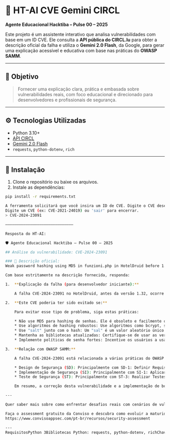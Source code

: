 # 🧠 HT-AI CVE Gemini CIRCL

**Agente Educacional Hacktiba – Pulse 00 – 2025**

Este projeto é um assistente interativo que analisa vulnerabilidades com base em um ID CVE. Ele consulta a **API pública do CIRCL.lu** para obter a descrição oficial da falha e utiliza o **Gemini 2.0 Flash**, da Google, para gerar uma explicação acessível e educativa com base nas práticas do **OWASP SAMM**.

---

## 🎯 Objetivo

> Fornecer uma explicação clara, prática e embasada sobre vulnerabilidades reais, com foco educacional e direcionado para desenvolvedores e profissionais de segurança.

---

## ⚙️ Tecnologias Utilizadas

- Python 3.10+
- [API CIRCL](https://cve.circl.lu/)
- [Gemini 2.0 Flash](https://aistudio.google.com/)
- `requests`, `python-dotenv`, `rich`

---

## 🚀 Instalação

1. Clone o repositório ou baixe os arquivos.
2. Instale as dependências:

```bash
pip install -r requirements.txt

A ferramenta solicitará que você insira um ID de CVE. Digite o CVE desejado (por exemplo, CVE-2021-24019) e pressione Enter.Para encerrar o programa, digite sair, exit ou quit.Exemplo de Saída🧠 HT-AI Hacktiba – Pulse 00 – 2025 (CIRCL.lu + Gemini)
Digite um CVE (ex: CVE-2021-24019) ou 'sair' para encerrar.
> CVE-2024-23091

——————————————————————————————

Resposta do HT-AI:

🛡️ Agente Educacional Hacktiba – Pulse 00 – 2025

## Análise da vulnerabilidade: CVE-2024-23091

### 📄 Descrição oficial:
Weak password hashing using MD5 in funzioni.php in HotelDruid before 1.32 allows an attacker to obtain plaintext passwords from hash values.

Com base estritamente na descrição fornecida, responda:

1.  **Explicação da falha (para desenvolvedor iniciante):**

    A falha CVE-2024-23091 no HotelDruid, antes da versão 1.32, ocorre porque as senhas dos usuários são armazenadas de forma insegura. Em vez de usar um método forte para "embaralhar" as senhas (o que chamamos de "hashing") para que não possam ser lidas diretamente, o sistema usa o MD5, que é considerado fraco. Imagine que você quer guardar um segredo, mas em vez de colocá-lo em um cofre com uma combinação complexa, você o esconde debaixo do tapete. O MD5 seria como esconder o segredo debaixo do tapete: é fácil para alguém mal-intencionado encontrar o segredo original a partir da versão "escondida" (o hash). Na prática, um atacante que tenha acesso aos hashes das senhas (por exemplo, acessando o banco de dados) pode facilmente "quebrar" o MD5 e descobrir as senhas reais dos usuários.

2.  **Este CVE poderia ter sido evitado se:**

    Para evitar esse tipo de problema, siga estas práticas:

    * Não use MD5 para hashing de senhas. Ele é obsoleto e facilmente quebrado.
    * Use algoritmos de hashing robustos: Use algoritmos como bcrypt, scrypt ou Argon2. Eles são projetados para serem mais resistentes a ataques de "força bruta" e "tabelas rainbow".
    * Use "salt" junto com o hash: Um "sal" é um valor aleatório único para cada senha que é adicionado à senha antes de ser "embaralhada" com o algoritmo de hashing. Isso torna ainda mais difícil quebrar o hash, mesmo que o atacante tenha acesso a tabelas precomputadas de hashes.
    * Mantenha as bibliotecas atualizadas: Certifique-se de usar as versões mais recentes das bibliotecas de segurança que você usa, pois elas podem incluir correções de bugs e melhorias de segurança.
    * Implemente políticas de senha fortes: Incentive os usuários a usar senhas complexas e alterá-las regularmente.

3.  **Relação com OWASP SAMM:**

    A falha CVE-2024-23091 está relacionada a várias práticas do OWASP SAMM (Software Assurance Maturity Model):

    * Design de Segurança (SD): Principalmente com SD-1: Definir Requisitos de Segurança. Uma falha como essa indica que não foram definidos requisitos claros de segurança para a proteção de dados sensíveis, como senhas. Também se relaciona com SD-3: Realizar Revisões de Design de Segurança. Revisões de design poderiam ter identificado o uso de MD5 e recomendado algoritmos mais robustos.
    * Implementação de Segurança (SI): Principalmente com SI-1: Aplicar Práticas de Codificação Seguras. O uso de MD5 demonstra uma falta de práticas de codificação seguras no tratamento de senhas. Também se relaciona com SI-3: Executar Análise Estática de Segurança. Uma análise estática de código poderia ter detectado o uso do MD5.
    * Teste de Segurança (ST): Principalmente com ST-3: Realizar Testes de Penetração. Testes de penetração focados em quebrar senhas (password cracking) provavelmente revelariam a fraqueza do algoritmo MD5.

    Em resumo, a correção desta vulnerabilidade e a implementação de boas práticas para hashing de senhas contribuem para aumentar a maturidade da segurança do software, em linha com os princípios e práticas do OWASP SAMM.

---

Quer saber mais sobre como enfrentar desafios reais com cenários de vulnerabilidades — seja com CVEs conhecidos ou até mesmo falhas ainda não publicadas, identificadas diretamente no seu código?

Faça o assessment gratuito da Conviso e descubra como evoluir a maturidade em AppSec da sua empresa:
https://www.convisoappsec.com/pt-br/recursos/security-assessment

---
RequisitosPython 3Bibliotecas Python: requests, python-dotenv, richChave de API do GeminiLicençaEste projeto está licenciado sob a Licença MIT.ContribuindoContribuições são bem-vindas! Sinta-se à vontade para abrir issues e enviar pull requests.
